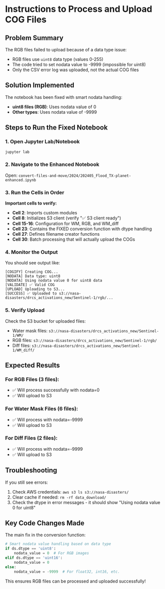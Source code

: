 # Instructions to Process and Upload COG Files

## Problem Summary
The RGB files failed to upload because of a data type issue:
- RGB files use `uint8` data type (values 0-255)
- The code tried to set nodata value to -9999 (impossible for uint8)
- Only the CSV error log was uploaded, not the actual COG files

## Solution Implemented
The notebook has been fixed with smart nodata handling:
- **uint8 files (RGB)**: Uses nodata value of 0
- **Other types**: Uses nodata value of -9999

## Steps to Run the Fixed Notebook

### 1. Open Jupyter Lab/Notebook
```bash
jupyter lab
```

### 2. Navigate to the Enhanced Notebook
Open: `convert-files-and-move/2024/202405_Flood_TX-planet-enhanced.ipynb`

### 3. Run the Cells in Order

**Important cells to verify:**

- **Cell 2**: Imports custom modules
- **Cell 8**: Initializes S3 client (verify "✅ S3 client ready")
- **Cell 15-16**: Configuration for WM, RGB, and WM_diff
- **Cell 23**: Contains the FIXED conversion function with dtype handling
- **Cell 27**: Defines filename creator functions
- **Cell 30**: Batch processing that will actually upload the COGs

### 4. Monitor the Output

You should see output like:
```
[COGIFY] Creating COG...
[NODATA] Data type: uint8
[NODATA] Using nodata value 0 for uint8 data
[VALIDATE] ✅ Valid COG
[UPLOAD] Uploading to S3...
[SUCCESS] ✅ Uploaded to s3://nasa-disasters/drcs_activations_new/Sentinel-1/rgb/...
```

### 5. Verify Upload
Check the S3 bucket for uploaded files:
- Water mask files: `s3://nasa-disasters/drcs_activations_new/Sentinel-1/WM/`
- RGB files: `s3://nasa-disasters/drcs_activations_new/Sentinel-1/rgb/`
- Diff files: `s3://nasa-disasters/drcs_activations_new/Sentinel-1/WM_diff/`

## Expected Results

### For RGB Files (3 files):
- ✅ Will process successfully with nodata=0
- ✅ Will upload to S3

### For Water Mask Files (6 files):
- ✅ Will process with nodata=-9999
- ✅ Will upload to S3

### For Diff Files (2 files):
- ✅ Will process with nodata=-9999
- ✅ Will upload to S3

## Troubleshooting

If you still see errors:
1. Check AWS credentials: `aws s3 ls s3://nasa-disasters/`
2. Clear cache if needed: `rm -rf data_download/`
3. Check the dtype in error messages - it should show "Using nodata value 0 for uint8"

## Key Code Changes Made

The main fix in the conversion function:
```python
# Smart nodata value handling based on data type
if ds.dtype == 'uint8':
    nodata_value = 0  # For RGB images
elif ds.dtype == 'uint16':
    nodata_value = 0
else:
    nodata_value = -9999  # For float32, int16, etc.
```

This ensures RGB files can be processed and uploaded successfully!